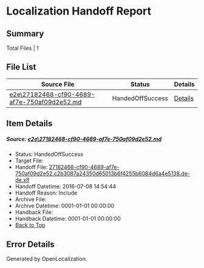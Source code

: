 # <a name='report-top'></a> Localization Handoff Report

## Summary
 Total Files | 1

## File List
 Source File | Status | Details 
 ----------- | ------ | ------- 
 [e2e\27182468-cf90-4689-af7e-750af09d2e52.md](https://github.com/OpenLocalizationTestOrg/oltest/blob/ce9fdb90bf41c0b0181fd761c5ae77d29c302cd9/e2e/27182468-cf90-4689-af7e-750af09d2e52.md) | HandedOffSuccess | [Details](#a90e52a50589f683419fa677567373e37f9ec1c51)

## Item Details
##### <a name='a90e52a50589f683419fa677567373e37f9ec1c51'></a> Source: [e2e\27182468-cf90-4689-af7e-750af09d2e52.md](https://github.com/OpenLocalizationTestOrg/oltest/blob/ce9fdb90bf41c0b0181fd761c5ae77d29c302cd9/e2e/27182468-cf90-4689-af7e-750af09d2e52.md)
* Status: HandedOffSuccess
* Target File: 
* Handoff File: [27182468-cf90-4689-af7e-750af09d2e52.c2b3087a24350d65013b6f4255b6084d6a4e5138.de-de.xlf](https://github.com/OpenLocalizationTestOrg/olhandoff-e2e/blob/124366f1a4cc238ee5f14bd8f5026b0413419b4b/ol-handoff/OpenLocalizationTestOrg/oltest-dede-fly/ci/ht/27182468-cf90-4689-af7e-750af09d2e52.c2b3087a24350d65013b6f4255b6084d6a4e5138.de-de.xlf)
* Handoff Datetime: 2016-07-08 14:54:44
* Handoff Reason: Include
* Archive File: 
* Archive Datetime: 0001-01-01 00:00:00
* Handback File: 
* Handback Datetime: 0001-01-01 00:00:00
* [Back to Top](#report-top)


## Error Details

Generated by OpenLocalization.
